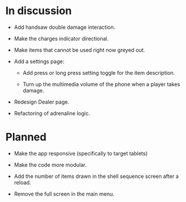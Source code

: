 # In discussion

- Add handsaw double damage interaction.

- Make the charges indicator directional.

- Make items that cannot be used right now greyed out.

- Add a settings page: 

  - Add press or long press setting toggle for the item description.

  - Turn up the multimedia volume of the phone when a player takes damage.

- Redesign Dealer page.

- Refactoring of adrenaline logic.

# Planned

- Make the app responsive (specifically to target tablets)

- Make the code more modular. 

- Add the number of items drawn in the shell sequence screen after a reload.

- Remove the full screen in the main menu. 